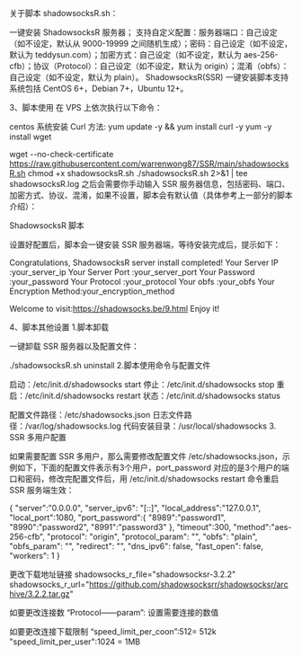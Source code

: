 关于脚本 shadowsocksR.sh：

一键安装 ShadowsocksR 服务器； 支持自定义配置：服务器端口：自己设定（如不设定，默认从 9000-19999 之间随机生成）；密码：自己设定（如不设定，默认为 teddysun.com）；加密方式：自己设定（如不设定，默认为 aes-256-cfb）；协议（Protocol）：自己设定（如不设定，默认为 origin）；混淆（obfs）：自己设定（如不设定，默认为 plain）。 ShadowsocksR(SSR) 一键安装脚本支持系统包括 CentOS 6+，Debian 7+，Ubuntu 12+。

3、脚本使用 在 VPS 上依次执行以下命令：

centos 系统安装 Curl 方法:
yum update -y && yum install curl -y 
yum -y install wget

wget --no-check-certificate https://raw.githubusercontent.com/warrenwong87/SSR/main/shadowsocksR.sh 
chmod +x shadowsocksR.sh 
./shadowsocksR.sh 2>&1 | tee shadowsocksR.log 之后会需要你手动输入 SSR 服务器信息，包括密码、端口、加密方式、协议、混淆，如果不设置，脚本会有默认值（具体参考上一部分的脚本介绍）：

ShadowsocksR 脚本

设置好配置后，脚本会一键安装 SSR 服务器端，等待安装完成后，提示如下：

Congratulations, ShadowsocksR server install completed! Your Server IP :your_server_ip Your Server Port :your_server_port Your Password :your_password Your Protocol :your_protocol Your obfs :your_obfs Your Encryption Method:your_encryption_method

Welcome to visit:https://shadowsocks.be/9.html Enjoy it!

4、脚本其他设置 1.脚本卸载

一键卸载 SSR 服务器以及配置文件：

./shadowsocksR.sh uninstall 2.脚本使用命令与配置文件

启动：/etc/init.d/shadowsocks start 
停止：/etc/init.d/shadowsocks stop 
重启：/etc/init.d/shadowsocks restart 
状态：/etc/init.d/shadowsocks status

配置文件路径：/etc/shadowsocks.json 
日志文件路径：/var/log/shadowsocks.log 
代码安装目录：/usr/local/shadowsocks 3. SSR 多用户配置

如果需要配置 SSR 多用户，那么需要修改配置文件 /etc/shadowsocks.json，示例如下，下面的配置文件表示有3个用户，port_password 对应的是3个用户的端口和密码，修改完配置文件后，用 /etc/init.d/shadowsocks restart 命令重启 SSR 服务端生效：

{ "server":"0.0.0.0", "server_ipv6": "[::]", "local_address":"127.0.0.1", "local_port":1080, "port_password":{ "8989":"password1", "8990":"password2", "8991":"password3" }, "timeout":300, "method":"aes-256-cfb", "protocol": "origin", "protocol_param": "", "obfs": "plain", "obfs_param": "", "redirect": "", "dns_ipv6": false, "fast_open": false, "workers": 1 }

更改下载地址链接
shadowsocks_r_file="shadowsocksr-3.2.2"
shadowsocks_r_url="https://github.com/shadowsocksrr/shadowsocksr/archive/3.2.2.tar.gz"

如要更改连接数
“Protocol——param”: 设置需要连接的数值

如要更改连接下载限制
“speed_limit_per_coon”:512= 512k
"speed_limit_per_user":1024 = 1MB
